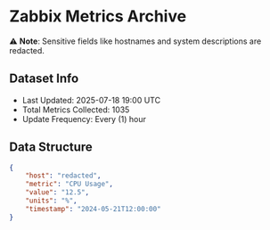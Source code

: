 # Zabbix Metrics Archive

⚠️ **Note**: Sensitive fields like hostnames and system descriptions are redacted.

## Dataset Info
- Last Updated: 2025-07-18 19:00 UTC
- Total Metrics Collected: 1035
- Update Frequency: Every (1) hour

## Data Structure
```json
{
    "host": "redacted",
    "metric": "CPU Usage",
    "value": "12.5",
    "units": "%",
    "timestamp": "2024-05-21T12:00:00"
}
```
